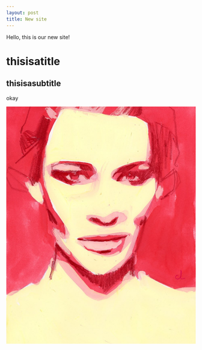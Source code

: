```yaml
---
layout: post
title: New site
---
```

Hello, this is our new site!

# thisisatitle
## thisisasubtitle
okay

![Awesome picture](/images/image.jpg)
